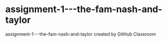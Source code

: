# assignment-1---the-fam-nash-and-taylor
assignment-1---the-fam-nash-and-taylor created by GitHub Classroom
